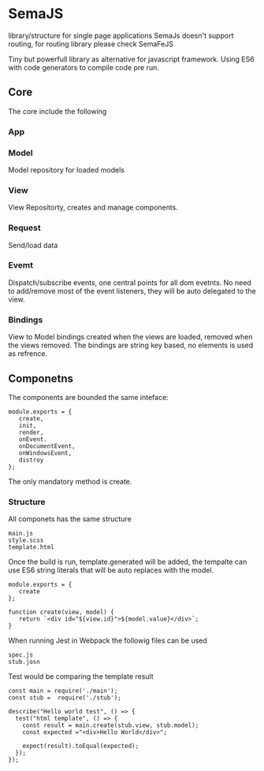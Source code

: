 # SemaJS
library/structure for single page applications
SemaJs doesn't support routing, for routing library please check SemaFeJS

Tiny but powerfull library as alternative for javascript framework.
Using ES6 with code generators to compile code pre run.

## Core
The core include the following

### App


### Model
Model repository for loaded models

### View
View Repositorty, creates and manage components.

### Request
Send/load data

### Evemt
Dispatch/subscribe events, one central points for all dom evetnts.
No need to add/remove most of the event listeners, 
they will be auto delegated to the view.

### Bindings
View to Model bindings created when the views are loaded,
removed when the views removed.
The bindings are string key based, no elements is used as refrence.

## Componetns
The components are bounded the same inteface:

```
module.exports = {
   create,
   init,
   render,
   onEvent.
   onDocumentEvent,
   onWindowsEvent,
   distroy
};
```
The only mandatory method is create.

### Structure

All componets has the same structure

```
main.js
style.scss
template.html
```
Once the build is run, template.generated will be added,
the tempalte can use ES6 string literals that will be auto replaces with the model.
```
module.exports = {
   create
};

function create(view, model) {
   return `<div id="${view.id}">${model.value}</div>`;
}
```
When running Jest in Webpack the followig files can be used
```
spec.js
stub.josn
```
Test would be comparing the template result
```
const main = require('./main');
const stub =  require('./stub');

describe("Hello world test", () => {
  test("html template", () => {
    const result = main.create(stub.view, stub.model);
    const expected ="<div>Hello World</div>";
    
    expect(result).toEqual(expected);
  });
});
```




